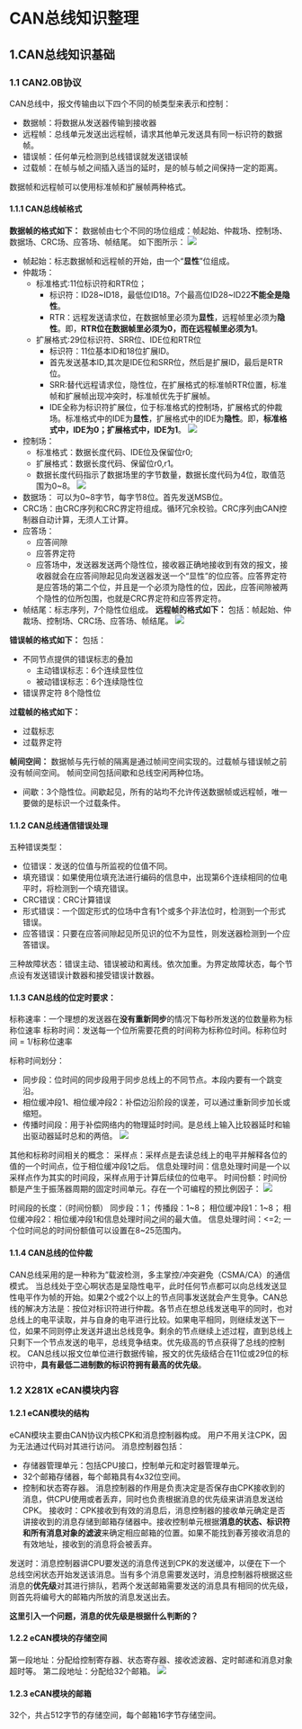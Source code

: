 # CAN总线知识整理
## 1.CAN总线知识基础
### 1.1 CAN2.0B协议
CAN总线中，报文传输由以下四个不同的帧类型来表示和控制：
* 数据帧：将数据从发送器传输到接收器
* 远程帧：总线单元发送出远程帧，请求其他单元发送具有同一标识符的数据帧。
* 错误帧：任何单元检测到总线错误就发送错误帧
* 过载帧：在帧与帧之间插入适当的延时，是的帧与帧之间保持一定的距离。

数据帧和远程帧可以使用标准帧和扩展帧两种格式。
#### 1.1.1 CAN总线帧格式
**数据帧的格式如下：**
数据帧由七个不同的场位组成：帧起始、仲裁场、控制场、数据场、CRC场、应答场、帧结尾。
如下图所示：
![](https://cdn.jsdelivr.net/gh/Yetsang/PicBed2/img/%E6%88%AA%E5%B1%8F2021-09-28%20%E4%B8%8A%E5%8D%8810.31.16.png)

* 帧起始：标志数据帧和远程帧的开始，由一个“**显性**”位组成。
* 仲裁场：
  * 标准格式:11位标识符和RTR位；
    * 标识符：ID28~ID18，最低位ID18。7个最高位ID28~ID22**不能全是隐性**。
    * RTR：远程发送请求位，在数据帧里必须为**显性**，远程帧里必须为**隐性**。即，**RTR位在数据帧里必须为0，而在远程帧里必须为1**。
  * 扩展格式:29位标识符、SRR位、IDE位和RTR位
    * 标识符：11位基本ID和18位扩展ID。
    * 首先发送基本ID,其次是IDE位和SRR位，然后是扩展ID，最后是RTR位。
    * SRR:替代远程请求位，隐性位，在扩展格式的标准帧RTR位置，标准帧和扩展帧出现冲突时，标准帧优先于扩展帧。
    * IDE全称为标识符扩展位，位于标准格式的控制场，扩展格式的仲裁场。标准格式中的IDE为**显性**，扩展格式中的IDE为**隐性**。即，**标准格式中，IDE为0；扩展格式中，IDE为1**。
![](https://cdn.jsdelivr.net/gh/Yetsang/PicBed2/img/%E6%88%AA%E5%B1%8F2021-09-28%20%E4%B8%8A%E5%8D%8811.08.36.png)
* 控制场：
  * 标准格式：数据长度代码、IDE位及保留位r0;
  * 扩展格式：数据长度代码、保留位r0,r1。
  * 数据长度代码指示了数据场里的字节数量，数据长度代码为4位，取值范围为0~8。
![](https://cdn.jsdelivr.net/gh/Yetsang/PicBed2/img/%E6%88%AA%E5%B1%8F2021-09-28%20%E4%B8%8A%E5%8D%8811.10.25.png)
* 数据场：
  可以为0~8字节，每字节8位。首先发送MSB位。
* CRC场：由CRC序列和CRC界定符组成。循环冗余校验。CRC序列由CAN控制器自动计算，无须人工计算。
* 应答场：
  * 应答间隙
  * 应答界定符
  * 应答场中，发送器发送两个隐性位，接收器正确地接收到有效的报文，接收器就会在应答间隙起见向发送器发送一个“显性”的位应答。应答界定符是应答场的第二个位，并且是一个必须为隐性的位，因此，应答间隙被两个隐性的位所包围，也就是CRC界定符和应答界定符。
* 帧结尾：标志序列，7个隐性位组成。
**远程帧的格式如下：**
包括：帧起始、仲裁场、控制场、CRC场、应答场、帧结尾。
![](https://cdn.jsdelivr.net/gh/Yetsang/PicBed2/img/%E6%88%AA%E5%B1%8F2021-09-28%20%E4%B8%8A%E5%8D%8811.16.50.png)

**错误帧的格式如下：**
包括：
* 不同节点提供的错误标志的叠加
  * 主动错误标志：6个连续显性位
  * 被动错误标志：6个连续隐性位
* 错误界定符
  8个隐性位

**过载帧的格式如下：**
* 过载标志
* 过载界定符
  
**帧间空间：**
数据帧与先行帧的隔离是通过帧间空间实现的。过载帧与错误帧之前没有帧间空间。
帧间空间包括间歇和总线空闲两种位场。 
* 间歇：3个隐性位。间歇起见，所有的站均不允许传送数据帧或远程帧，唯一要做的是标识一个过载条件。

#### 1.1.2 CAN总线通信错误处理
五种错误类型：
* 位错误：发送的位值与所监视的位值不同。
* 填充错误：如果使用位填充法进行编码的信息中，出现第6个连续相同的位电平时，将检测到一个填充错误。
* CRC错误：CRC计算错误
* 形式错误：一个固定形式的位场中含有1个或多个非法位时，检测到一个形式错误。
* 应答错误：只要在应答间隙起见所见识的位不为显性，则发送器检测到一个应答错误。

三种故障状态：错误主动、错误被动和离线。依次加重。为界定故障状态，每个节点设有发送错误计数器和接受错误计数器。

#### 1.1.3 CAN总线的位定时要求：
标称速率：一个理想的发送器在**没有重新同步**的情况下每秒所发送的位数量称为标称位速率
标称时间：发送每一个位所需要花费的时间称为标称位时间。标称位时间 = 1/标称位速率

标称时间划分：
* 同步段：位时间的同步段用于同步总线上的不同节点。本段内要有一个跳变沿。
* 相位缓冲段1、相位缓冲段2：补偿边沿阶段的误差，可以通过重新同步加长或缩短。
* 传播时间段：用于补偿网络内的物理延时时间。是总线上输入比较器延时和输出驱动器延时总和的两倍。
![](https://cdn.jsdelivr.net/gh/Yetsang/PicBed2/img/%E6%88%AA%E5%B1%8F2021-09-28%20%E4%B8%8B%E5%8D%883.53.55.png)

其他和标称时间相关的概念：
采样点：采样点是去读总线上的电平并解释各位的值的一个时间点，位于相位缓冲段1之后。
信息处理时间：信息处理时间是一个以采样点作为其实的时间段，采样点用于计算后续位的位电平。
时间份额：时间份额是产生于振荡器周期的固定时间单元。存在一个可编程的预比例因子：
![](https://cdn.jsdelivr.net/gh/Yetsang/PicBed2/img/%E6%88%AA%E5%B1%8F2021-09-28%20%E4%B8%8B%E5%8D%884.01.40.png)

时间段的长度：（时间份额）
同步段：1；
传播段：1~8；
相位缓冲段1：1~8；
相位缓冲段2：相位缓冲段1和信息处理时间之间的最大值。
信息处理时间：<=2;
一个位时间总的时间份额值可以设置在8~25范围内。

#### 1.1.4 CAN总线的位仲裁
CAN总线采用的是一种称为”载波检测，多主掌控/冲突避免（CSMA/CA）的通信模式。
当总线处于空心啊状态是呈隐性电平，此时任何节点都可以向总线发送显性电平作为帧的开始。如果2个或2个以上的节点同事发送就会产生竞争。CAN总线的解决方法是：按位对标识符进行仲裁。各节点在想总线发送电平的同时，也对总线上的电平读取，并与自身的电平进行比较。如果电平相同，则继续发送下一位，如果不同则停止发送并退出总线竞争。剩余的节点继续上述过程，直到总线上只剩下一个节点发送的电平，总线竞争结束。优先级高的节点获得了总线的控制权。
CAN总线以报文位单位进行数据传输，报文的优先级结合在11位或29位的标识符中，**具有最低二进制数的标识符拥有最高的优先级**。

### 1.2 X281X eCAN模块内容
#### 1.2.1 eCAN模块的结构
eCAN模块主要由CAN协议内核CPK和消息控制器构成。
用户不用关注CPK，因为无法通过代码对其进行访问。
消息控制器包括：
* 存储器管理单元：包括CPU接口，控制单元和定时器管理单元。
* 32个邮箱存储器，每个邮箱具有4x32位空间。
* 控制和状态寄存器。
消息控制器的作用是负责决定是否保存由CPK接收到的消息，供CPU使用或者丢弃，同时也负责根据消息的优先级来讲消息发送给CPK。
接收时：CPK接收到有效的消息后，消息控制器的接收单元确定是否讲接收到的消息存储到邮箱存储器中。接收控制单元根据**消息的状态、标识符和所有消息对象的滤波**来确定相应邮箱的位置。如果不能找到春芳接收消息的有效地址，接收到的消息将会被丢弃。

发送时：消息控制器讲CPU要发送的消息传送到CPK的发送缓冲，以便在下一个总线空闲状态开始发送该消息。当有多个消息需要发送时，消息控制器将根据这些消息的**优先级**对其进行排队，若两个发送邮箱需要发送的消息具有相同的优先级，则首先将编号大的邮箱内所放的消息发送出去。

**这里引入一个问题，消息的优先级是根据什么判断的？**

#### 1.2.2 eCAN模块的存储空间
第一段地址：分配给控制寄存器、状态寄存器、接收滤波器、定时邮递和消息对象超时等。
第二段地址：分配给32个邮箱。
![](https://cdn.jsdelivr.net/gh/Yetsang/PicBed2/img/%E6%88%AA%E5%B1%8F2021-09-28%20%E4%B8%8B%E5%8D%884.57.50.png)

#### 1.2.3 eCAN模块的邮箱
32个，共占512字节的存储空间，每个邮箱16字节存储空间。






